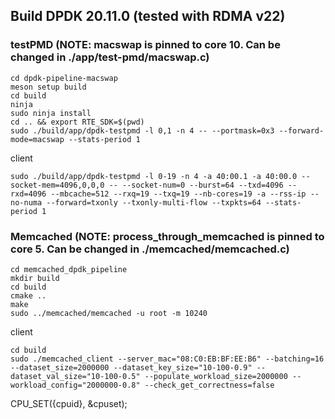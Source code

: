 ## Build DPDK 20.11.0 (tested with RDMA v22)

### testPMD (NOTE: macswap is pinned to core 10. Can be changed in ./app/test-pmd/macswap.c)
```
cd dpdk-pipeline-macswap
meson setup build
cd build
ninja
sudo ninja install
cd .. && export RTE_SDK=$(pwd)
sudo ./build/app/dpdk-testpmd -l 0,1 -n 4 -- --portmask=0x3 --forward-mode=macswap --stats-period 1
```
client
```
sudo ./build/app/dpdk-testpmd -l 0-19 -n 4 -a 40:00.1 -a 40:00.0 --socket-mem=4096,0,0,0 -- --socket-num=0 --burst=64 --txd=4096 --rxd=4096 --mbcache=512 --rxq=19 --txq=19 --nb-cores=19 -a --rss-ip --no-numa --forward=txonly --txonly-multi-flow --txpkts=64 --stats-period 1
```


### Memcached (NOTE: process_through_memcached is pinned to core 5. Can be changed in ./memcached/memcached.c)
```
cd memcached_dpdk_pipeline
mkdir build
cd build
cmake ..
make
sudo ../memcached/memcached -u root -m 10240
```
client
```
cd build
sudo ./memcached_client --server_mac="08:C0:EB:BF:EE:B6" --batching=16 --dataset_size=2000000 --dataset_key_size="10-100-0.9" --dataset_val_size="10-100-0.5" --populate_workload_size=2000000 --workload_config="2000000-0.8" --check_get_correctness=false
```

CPU_SET({cpuid}, &cpuset);
